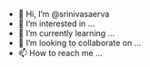 - 👋 Hi, I’m @srinivasaerva
- 👀 I’m interested in ...
- 🌱 I’m currently learning ...
- 💞️ I’m looking to collaborate on ...
- 📫 How to reach me ...

<!---
srinivasaerva/srinivasaerva is a ✨ special ✨ repository because its `README.md` (this file) appears on your GitHub profile.
You can click the Preview link to take a look at your changes.
--->
